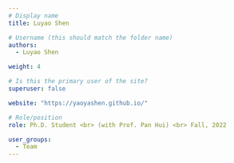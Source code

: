 ```yaml
---
# Display name
title: Luyao Shen

# Username (this should match the folder name)
authors:
  - Luyao Shen

weight: 4

# Is this the primary user of the site?
superuser: false

website: "https://yaoyashen.github.io/"

# Role/position
role: Ph.D. Student <br> (with Prof. Pan Hui) <br> Fall, 2022

user_groups:
  - Team
---
```

